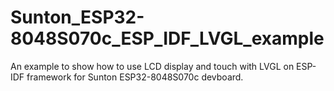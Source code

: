 # Sunton_ESP32-8048S070c_ESP_IDF_LVGL_example
An example to show how to use LCD display and touch with LVGL on ESP-IDF framework for Sunton ESP32-8048S070c devboard.
